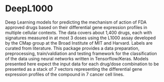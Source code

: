 # DeepL1000

Deep Learning models for predicting the mechanism of action of FDA approved drugs based on their differential gene expression profiles in multiple cellular contexts. The data covers about 1,400 drugs, each with signatures measured in at most 3 doses using the L1000 assay developed by the CMap group at the Broad Institute of MIT and Harvard. Labels are curated from literature.
This package provides a data preparation, preprocessing, train/valdiation and testing framework for the classification of the data using neural networks written in Tensorflow/Keras. Models presented here expect the input data for each drug/dose combination to be presented as a stack of 7 vectors representing the differential gene expression profiles of the compound in 7 cancer cell lines. 
